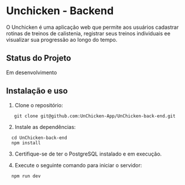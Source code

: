 # Unchicken - Backend

O Unchicken é uma aplicação web que permite aos usuários cadastrar rotinas de treinos de calistenia, registrar seus treinos individuais ee visualizar sua progressão ao longo do tempo.

## Status do Projeto

Em desenvolvimento

## Instalação e uso

1. Clone o repositório:
```
   git clone git@github.com:UnChicken-App/UnChicken-back-end.git
```

2. Instale as dependências:
```
  cd UnChicken-back-end
  npm install
```

3. Certifique-se de ter o PostgreSQL instalado e em execução.

4. Execute o seguinte comando para iniciar o servidor:
```
  npm run dev
```
